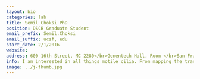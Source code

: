 ```yaml
---
layout: bio
categories: lab
title: Semil Choksi PhD
position: DSCB Graduate Student
email_prefix: Semil.Choksi
email_suffix: ucsf, edu
start_date: 2/1/2016
website:
address: 600 16th Street, MC 2280</br>Genentech Hall, Room </br>San Francisco, CA 94158-</br>
info: I am interested in all things motile cilia. From mapping the transcriptional networks underlying motile ciliogenesis to understanding how motile cilia dysfunction contributes to respiratory disease.
image: ../j-thumb.jpg
---
```

